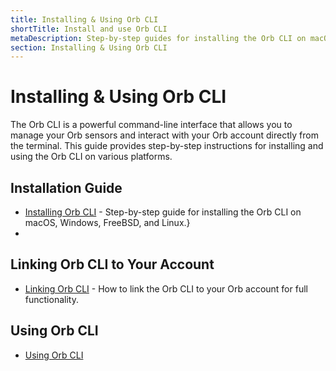 ```yaml
---
title: Installing & Using Orb CLI
shortTitle: Install and use Orb CLI
metaDescription: Step-by-step guides for installing the Orb CLI on macOS, Windows, FreeBSD, and Linux, and using it to manage your Orb sensors.
section: Installing & Using Orb CLI
---
```


# Installing & Using Orb CLI
The Orb CLI is a powerful command-line interface that allows you to manage your Orb sensors and interact with your Orb account directly from the terminal. This guide provides step-by-step instructions for installing and using the Orb CLI on various platforms.

## Installation Guide

- [Installing Orb CLI](/docs/installing-using-orb-cli/installing-orb-cli.md) - Step-by-step guide for installing the Orb CLI on macOS, Windows, FreeBSD, and Linux.}
-
## Linking Orb CLI to Your Account

- [Linking Orb CLI](/docs/installing-using-orb-cli/linking-orb-cli-sensor.md) - How to link the Orb CLI to your Orb account for full functionality.

## Using Orb CLI

- [Using Orb CLI](/docs/installing-using-orb-cli/updating-orb.md)
